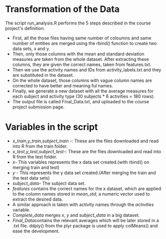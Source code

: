 # Transformation of the Data

The script run_analysis.R performs the 5 steps described in the course project's definition.

* First, all the those files having same number of coloumns and same number of entities are merged using the rbind() function to create two data sets, x and y. 
* Then, only those columns with the mean and standard deviation measures are taken from the whole dataset. After extracting these columns, they are given the correct names, taken from features.txt.
* Then we use the activity names and IDs from activity_labels.txt and they are substituted in the dataset.
* On the whole dataset, those columns with vague column names are corrected to have better and meaning ful names.
* Finally, we generate a new dataset with all the average measures for each subject and activity type (30 subjects * 6 activities = 180 rows).
* The output file is called Final_Data.txt, and uploaded to the course project submission page.

# Variables in the script 

* *x_train*,*y_train*,*subject_train* -: These are the files downloaded and read into R from the train folder.
* *x_test*,*y_test*,*subject_test*-: These are the files downloaded and read into R from the test folder.
* *x*- This variables represents the x data set created.(with rbind() on merging train and test)
* *y* - This represents the y data set created.(After merging the train and the test data sets)
* *subject_data*- The subject data set.
* *features* contains the correct names for the x dataset, which are applied to the column names stored in *mean_std*, a numeric vector used to extract the desired data.
* A similar approach is taken with activity names through the *activities* variable.
* *Complete_data* merges *x*, *y* and *subject_data* in a big dataset.
* *Final_Data*contains the relevant averages which will be later stored in a .txt file. ddply() from the plyr package is used to apply colMeans() and ease the development.
